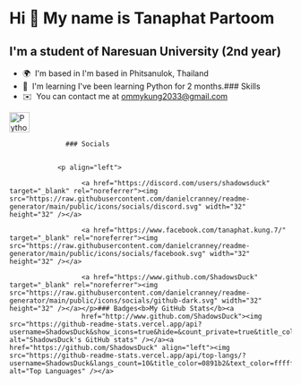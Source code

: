 Hi 👋 My name is Tanaphat Partoom
=================================

I'm a student of Naresuan University (2nd year)
-----------------------------------------------

*   🌍  I'm based in I'm based in Phitsanulok, Thailand
*   🧠  I'm learning I've been learning Python for 2 months.### Skills 
*   ✉️  You can contact me at [ommykung2033@gmail.com](mailto:ommykung2033@gmail.com)
<p align="left">
<a href="https://www.python.org/" target="_blank" rel="noreferrer"><img src="https://raw.githubusercontent.com/danielcranney/readme-generator/main/public/icons/skills/python-colored.svg" width="36" height="36" alt="Python" /></a>
</p>
                    
                  ### Socials
                  
                  
                <p align="left">
                          
                      <a href="https://discord.com/users/shadowsduck" target="_blank" rel="noreferrer"><img src="https://raw.githubusercontent.com/danielcranney/readme-generator/main/public/icons/socials/discord.svg" width="32" height="32" /></a>
                          
                      <a href="https://www.facebook.com/tanaphat.kung.7/" target="_blank" rel="noreferrer"><img src="https://raw.githubusercontent.com/danielcranney/readme-generator/main/public/icons/socials/facebook.svg" width="32" height="32" /></a>
                          
                      <a href="https://www.github.com/ShadowsDuck" target="_blank" rel="noreferrer"><img src="https://raw.githubusercontent.com/danielcranney/readme-generator/main/public/icons/socials/github-dark.svg" width="32" height="32" /></a></p>### Badges<b>My GitHub Stats</b><a
                      href="http://www.github.com/ShadowsDuck"><img src="https://github-readme-stats.vercel.app/api?username=ShadowsDuck&show_icons=true&hide=&count_private=true&title_color=0891b2&text_color=ffffff&icon_color=0891b2&bg_color=1c1917&hide_border=true&show_icons=true" alt="ShadowsDuck's GitHub stats" /></a><a href="https://github.com/ShadowsDuck" align="left"><img src="https://github-readme-stats.vercel.app/api/top-langs/?username=ShadowsDuck&langs_count=10&title_color=0891b2&text_color=ffffff&icon_color=0891b2&bg_color=1c1917&hide_border=true&locale=en&custom_title=Top%20%Languages" alt="Top Languages" /></a>
